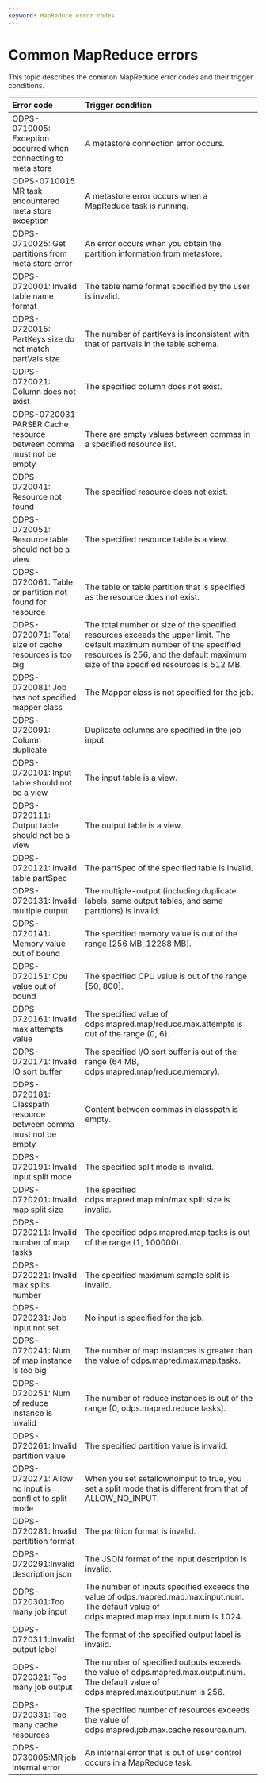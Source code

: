 ```yaml
---
keyword: MapReduce error codes
---
```


# Common MapReduce errors

This topic describes the common MapReduce error codes and their trigger conditions.

|Error code|Trigger condition|
|:---------|:----------------|
|ODPS-0710005: Exception occurred when connecting to meta store|A metastore connection error occurs.|
|ODPS-0710015 MR task encountered meta store exception|A metastore error occurs when a MapReduce task is running.|
|ODPS-0710025: Get partitions from meta store error|An error occurs when you obtain the partition information from metastore.|
|ODPS-0720001: Invalid table name format|The table name format specified by the user is invalid.|
|ODPS-0720015: PartKeys size do not match partVals size|The number of partKeys is inconsistent with that of partVals in the table schema.|
|ODPS-0720021: Column does not exist|The specified column does not exist.|
|ODPS-0720031 PARSER Cache resource between comma must not be empty|There are empty values between commas in a specified resource list.|
|ODPS-0720041: Resource not found|The specified resource does not exist.|
|ODPS-0720051: Resource table should not be a view|The specified resource table is a view.|
|ODPS-0720061: Table or partition not found for resource|The table or table partition that is specified as the resource does not exist.|
|ODPS-0720071: Total size of cache resources is too big|The total number or size of the specified resources exceeds the upper limit. The default maximum number of the specified resources is 256, and the default maximum size of the specified resources is 512 MB.|
|ODPS-0720081: Job has not specified mapper class|The Mapper class is not specified for the job.|
|ODPS-0720091: Column duplicate|Duplicate columns are specified in the job input.|
|ODPS-0720101: Input table should not be a view|The input table is a view.|
|ODPS-0720111: Output table should not be a view|The output table is a view.|
|ODPS-0720121: Invalid table partSpec|The partSpec of the specified table is invalid.|
|ODPS-0720131: Invalid multiple output|The multiple-output \(including duplicate labels, same output tables, and same partitions\) is invalid.|
|ODPS-0720141: Memory value out of bound|The specified memory value is out of the range \[256 MB, 12288 MB\].|
|ODPS-0720151: Cpu value out of bound|The specified CPU value is out of the range \[50, 800\].|
|ODPS-0720161: Invalid max attempts value|The specified value of odps.mapred.map/reduce.max.attempts is out of the range \(0, 6\).|
|ODPS-0720171: Invalid IO sort buffer|The specified I/O sort buffer is out of the range \(64 MB, odps.mapred.map/reduce.memory\).|
|ODPS-0720181: Classpath resource between comma must not be empty|Content between commas in classpath is empty.|
|ODPS-0720191: Invalid input split mode|The specified split mode is invalid.|
|ODPS-0720201: Invalid map split size|The specified odps.mapred.map.min/max.split.size is invalid.|
|ODPS-0720211: Invalid number of map tasks|The specified odps.mapred.map.tasks is out of the range \(1, 100000\).|
|ODPS-0720221: Invalid max splits number|The specified maximum sample split is invalid.|
|ODPS-0720231: Job input not set|No input is specified for the job.|
|ODPS-0720241: Num of map instance is too big|The number of map instances is greater than the value of odps.mapred.max.map.tasks.|
|ODPS-0720251: Num of reduce instance is invalid|The number of reduce instances is out of the range \[0, odps.mapred.reduce.tasks\].|
|ODPS-0720261: Invalid partition value|The specified partition value is invalid.|
|ODPS-0720271: Allow no input is conflict to split mode|When you set setallownoinput to true, you set a split mode that is different from that of ALLOW\_NO\_INPUT.|
|ODPS-0720281: Invalid partitition format|The partition format is invalid.|
|ODPS-0720291:Invalid description json|The JSON format of the input description is invalid.|
|ODPS-0720301:Too many job input|The number of inputs specified exceeds the value of odps.mapred.map.max.input.num. The default value of odps.mapred.map.max.input.num is 1024.|
|ODPS-0720311:Invalid output label|The format of the specified output label is invalid.|
|ODPS-0720321: Too many job output|The number of specified outputs exceeds the value of odps.mapred.max.output.num. The default value of odps.mapred.max.output.num is 256.|
|ODPS-0720331: Too many cache resources|The specified number of resources exceeds the value of odps.mapred.job.max.cache.resource.num.|
|ODPS-0730005:MR job internal error|An internal error that is out of user control occurs in a MapReduce task.|

